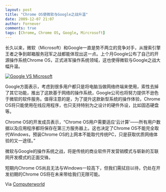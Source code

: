 ```yaml
---
layout: post
title: "Chrome OS使微软与Google之战升温"
date: 2009-12-07 21:07
author: Fornever
comments: true
tags: [Chrome, Chrome OS, Google, Mircrosoft]
---
```

长久以来，微软（Microsoft）和Google一直是势不两立的竞争对手，从搜索引擎王者之争到邮箱服务冠军之战都能体现出这一点。上个月Google公布了自己的开源操作系统Chrome OS，正式进军操作系统领域，这也使得微软与Google之战大幅升温。

<a href="http://img.chromi.org/2009/12/Google-VS-Microsoft.jpg">![Google VS Microsoft](http://img.chromi.org/2009/12/Google-VS-Microsoft-550x304.jpg "Google VS Microsoft")</a>

Google方面表示，考虑到很多用户都只是将电脑当做网络终端来使用，索性去掉了其它功能，推出了这款基于网络的操作系统，Google公司也将努力提供不逊色于微软的软件服务。值得注意的是，为了提升这款新型系统的操作体验，Chrome OS将只能使用在线应用程序，也只支持特别为之设计的硬件外设，比如固态硬盘等。

Chrome OS的开发成员表示，“Chrome OS用户需要适应‘云计算’——所有用户数据以及应用程序都将保存在第三方服务器上。这也决定了Chrome OS不能完全取代Windows，预装Chrome OS的上网本不能取代传统PC，只是获取优质网络体验的又一途径。”

微软与Google的操作系统之战，将是传统的商业软件开发营销模式与崭新的互联网开发模式的正面交锋。

短期内Chrome OS尚且无法与Windows一较高下，但我们需拭目以待，仍处在开发初期的Chrome OS将在未来带给我们无限可能。

Via [Computerworld](http://www.computerworld.com/s/article/345740/Chrome_OS_Move_Heats_Up_Microsoft_Google_Rivalry)

